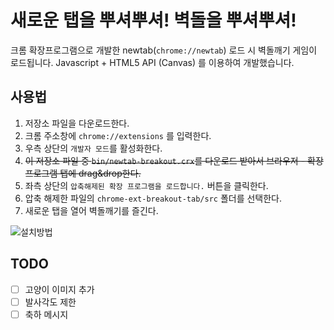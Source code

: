 # 새로운 탭을 뿌셔뿌셔! 벽돌을 뿌셔뿌셔!

크롬 확장프로그램으로 개발한 newtab(``chrome://newtab``) 로드 시 벽돌깨기 게임이 로드됩니다.
Javascript + HTML5 API (Canvas) 를 이용하여 개발했습니다.

## 사용법

 1. 저장소 파일을 다운로드한다.
 1. 크롬 주소창에 ``chrome://extensions`` 를 입력한다.
 1. 우측 상단의 ``개발자 모드``를 활성화한다.
 1. ~~이 저장소 파일 중 ``bin/newtab-breakout.crx``를 다운로드 받아서 브라우저 - 확장프로그램 탭에 drag&drop한다.~~
 1. 좌측 상단의 ``압축해제된 확장 프로그램을 로드합니다.`` 버튼을 클릭한다.
 1. 압축 해제한 파일의 ``chrome-ext-breakout-tab/src`` 폴더를 선택한다.
 1. 새로운 탭을 열어 벽돌깨기를 즐긴다.

 ![설치방법](https://sshplendid.github.io/resources/images/ext/chrome-ext-breakout-tab_how-to-use.gif)

## TODO

 * [ ] 고양이 이미지 추가
 * [ ] 발사각도 제한
 * [ ] 축하 메시지
